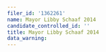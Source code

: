 ```yaml
---
filer_id: '1362261'
name: Mayor Libby Schaaf 2014
candidate_controlled_id: ''
title: Mayor Libby Schaaf 2014
data_warning: 
---
```

